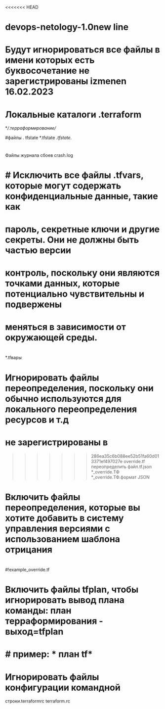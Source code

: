 <<<<<<< HEAD
# devops-netology-1.0new line
Будут игнорироваться все файлы в имени которых есть буквосочетание
не зарегистрированы 
izmenen 16.02.2023
=======
# Локальные каталоги .terraform
**/.терраформирование/*

#файлы .
tfstate *.tfstate
*.tfstate.*

#
Файлы журнала сбоев crash.log

# # Исключить все файлы .tfvars, которые могут содержать конфиденциальные данные, такие как
# пароль, секретные ключи и другие секреты. Они не должны быть частью версии
# контроль, поскольку они являются точками данных, которые потенциально чувствительны и подвержены
# меняться в зависимости от окружающей среды.
#
*.tfвары

# Игнорировать файлы переопределения, поскольку они обычно используются для локального переопределения ресурсов и т.д
# не зарегистрированы в
>>>>>>> 286ea35c6b088ee52b51fa60d013371ef497027e
override.tf
переопределить файл.tf.json
*_override.ТФ
*_override.ТФ.формат JSON

# Включить файлы переопределения, которые вы хотите добавить в систему управления версиями с использованием шаблона отрицания
#
#!example_override.tf

# Включить файлы tfplan, чтобы игнорировать вывод плана команды: план терраформирования - выход=tfplan
# # пример: * план tf*

# Игнорировать файлы конфигурации командной
строки.terraformrc
terraform.rc
